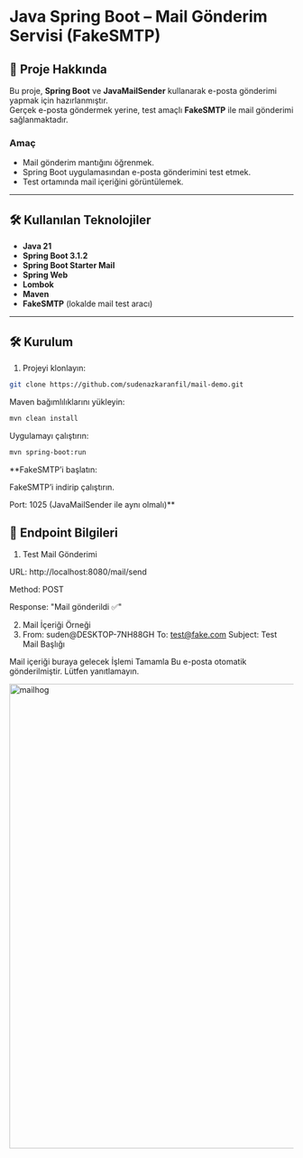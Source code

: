 # Java Spring Boot – Mail Gönderim Servisi (FakeSMTP)

## 📌 Proje Hakkında
Bu proje, **Spring Boot** ve **JavaMailSender** kullanarak e-posta gönderimi yapmak için hazırlanmıştır.  
Gerçek e-posta göndermek yerine, test amaçlı **FakeSMTP** ile mail gönderimi sağlanmaktadır.  

### Amaç
- Mail gönderim mantığını öğrenmek.  
- Spring Boot uygulamasından e-posta gönderimini test etmek.  
- Test ortamında mail içeriğini görüntülemek.

---

## 🛠 Kullanılan Teknolojiler
- **Java 21**
- **Spring Boot 3.1.2**
- **Spring Boot Starter Mail**
- **Spring Web**
- **Lombok**
- **Maven**
- **FakeSMTP** (lokalde mail test aracı)

---

## 🛠 Kurulum

1. Projeyi klonlayın:
```bash
git clone https://github.com/sudenazkaranfil/mail-demo.git
```
Maven bağımlılıklarını yükleyin:
```bash
mvn clean install
```
Uygulamayı çalıştırın:
```bash
mvn spring-boot:run
```
**FakeSMTP’i başlatın:

FakeSMTP’i indirip çalıştırın.

Port: 1025 (JavaMailSender ile aynı olmalı)**

## 📡 Endpoint Bilgileri
1. Test Mail Gönderimi

URL: http://localhost:8080/mail/send

Method: POST

Response: "Mail gönderildi ✅"

2. Mail İçeriği Örneği
3. From: suden@DESKTOP-7NH88GH
To: test@fake.com
Subject: Test Mail Başlığı

Mail içeriği buraya gelecek
İşlemi Tamamla
Bu e-posta otomatik gönderilmiştir. Lütfen yanıtlamayın.

<img width="1653" height="823" alt="mailhog" src="https://github.com/user-attachments/assets/1314aaad-20a5-4c1e-bb05-1f229920efcf" />
